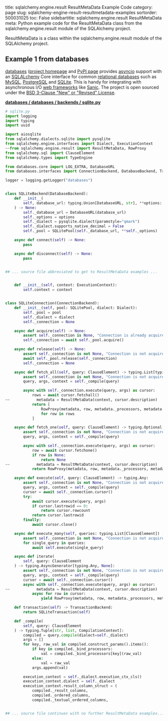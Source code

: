 title: sqlalchemy.engine.result ResultMetaData Example Code
category: page
slug: sqlalchemy-engine-result-resultmetadata-examples
sortorder: 500031025
toc: False
sidebartitle: sqlalchemy.engine.result ResultMetaData
meta: Python example code for the ResultMetaData class from the sqlalchemy.engine.result module of the SQLAlchemy project.


ResultMetaData is a class within the sqlalchemy.engine.result module of the SQLAlchemy project.


## Example 1 from databases
[databases](https://github.com/encode/databases)
([project homepage](https://www.encode.io/databases/)
and
[PyPI page](https://pypi.org/project/databases/) provides
[asyncio](https://docs.python.org/3/library/asyncio.html) support
with an [SQLALchemy](/sqlalchemy.html) Core interface for common
[relational databases](/databases.html) such as [MySQL](/mysql.html),
[PostgreSQL](/postgresql.html) and [SQLite](/sqlite.html). This is
handy for integrating with asynchronous I/O
[web frameworks](/web-frameworks.html) like [Sanic](/sanic.html).
The project is open sourced under the
[BSD 3-Clause "New" or "Revised" License](https://github.com/encode/databases/blob/master/LICENSE.md).

[**databases / databases / backends / sqlite.py**](https://github.com/encode/databases/blob/master/databases/backends/sqlite.py)

```python
# sqlite.py
import logging
import typing
import uuid

import aiosqlite
from sqlalchemy.dialects.sqlite import pysqlite
from sqlalchemy.engine.interfaces import Dialect, ExecutionContext
~~from sqlalchemy.engine.result import ResultMetaData, RowProxy
from sqlalchemy.sql import ClauseElement
from sqlalchemy.types import TypeEngine

from databases.core import LOG_EXTRA, DatabaseURL
from databases.interfaces import ConnectionBackend, DatabaseBackend, TransactionBackend

logger = logging.getLogger("databases")


class SQLiteBackend(DatabaseBackend):
    def __init__(
        self, database_url: typing.Union[DatabaseURL, str], **options: typing.Any
    ) -> None:
        self._database_url = DatabaseURL(database_url)
        self._options = options
        self._dialect = pysqlite.dialect(paramstyle="qmark")
        self._dialect.supports_native_decimal = False
        self._pool = SQLitePool(self._database_url, **self._options)

    async def connect(self) -> None:
        pass

    async def disconnect(self) -> None:
        pass


## ... source file abbreviated to get to ResultMetaData examples ...


    def __init__(self, context: ExecutionContext):
        self.context = context


class SQLiteConnection(ConnectionBackend):
    def __init__(self, pool: SQLitePool, dialect: Dialect):
        self._pool = pool
        self._dialect = dialect
        self._connection = None

    async def acquire(self) -> None:
        assert self._connection is None, "Connection is already acquired"
        self._connection = await self._pool.acquire()

    async def release(self) -> None:
        assert self._connection is not None, "Connection is not acquired"
        await self._pool.release(self._connection)
        self._connection = None

    async def fetch_all(self, query: ClauseElement) -> typing.List[typing.Mapping]:
        assert self._connection is not None, "Connection is not acquired"
        query, args, context = self._compile(query)

        async with self._connection.execute(query, args) as cursor:
            rows = await cursor.fetchall()
~~            metadata = ResultMetaData(context, cursor.description)
            return [
                RowProxy(metadata, row, metadata._processors, metadata._keymap)
                for row in rows
            ]

    async def fetch_one(self, query: ClauseElement) -> typing.Optional[typing.Mapping]:
        assert self._connection is not None, "Connection is not acquired"
        query, args, context = self._compile(query)

        async with self._connection.execute(query, args) as cursor:
            row = await cursor.fetchone()
            if row is None:
                return None
~~            metadata = ResultMetaData(context, cursor.description)
            return RowProxy(metadata, row, metadata._processors, metadata._keymap)

    async def execute(self, query: ClauseElement) -> typing.Any:
        assert self._connection is not None, "Connection is not acquired"
        query, args, context = self._compile(query)
        cursor = await self._connection.cursor()
        try:
            await cursor.execute(query, args)
            if cursor.lastrowid == 0:
                return cursor.rowcount
            return cursor.lastrowid
        finally:
            await cursor.close()

    async def execute_many(self, queries: typing.List[ClauseElement]) -> None:
        assert self._connection is not None, "Connection is not acquired"
        for single_query in queries:
            await self.execute(single_query)

    async def iterate(
        self, query: ClauseElement
    ) -> typing.AsyncGenerator[typing.Any, None]:
        assert self._connection is not None, "Connection is not acquired"
        query, args, context = self._compile(query)
        cursor = await self._connection.cursor()
        async with self._connection.execute(query, args) as cursor:
~~            metadata = ResultMetaData(context, cursor.description)
            async for row in cursor:
                yield RowProxy(metadata, row, metadata._processors, metadata._keymap)

    def transaction(self) -> TransactionBackend:
        return SQLiteTransaction(self)

    def _compile(
        self, query: ClauseElement
    ) -> typing.Tuple[str, list, CompilationContext]:
        compiled = query.compile(dialect=self._dialect)
        args = []
        for key, raw_val in compiled.construct_params().items():
            if key in compiled._bind_processors:
                val = compiled._bind_processors[key](raw_val)
            else:
                val = raw_val
            args.append(val)

        execution_context = self._dialect.execution_ctx_cls()
        execution_context.dialect = self._dialect
        execution_context.result_column_struct = (
            compiled._result_columns,
            compiled._ordered_columns,
            compiled._textual_ordered_columns,


## ... source file continues with no further ResultMetaData examples...

```

